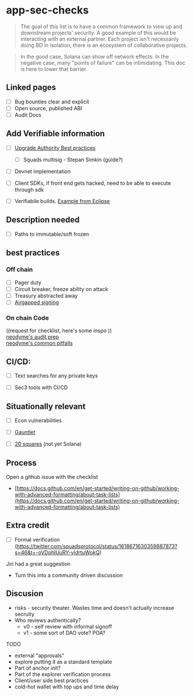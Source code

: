 # app-sec-checks
> The goal of this list is to have a common framework to view up and downstream projects' security. A good example of this would be interacting with an external partner. Each project isn't necessarily doing BD in isolation, there is an ecosystem of collaborative projects.

> In the good case, Solana can show off network effects. In the negative case, many "points of failure" can be intimidating. This doc is here to lower that barrier.

## Linked pages
- [ ] Bug bounties clear and explicit 
- [ ] Open source, published ABI
- [ ] Audit Docs

## Add Verifiable information
- [ ] [Upgrade Authority Best practices](https://blog.neodyme.io/posts/solana_upgrade_authority/)
  - [ ] Squads multisig - Stepan Simkin (guide?)
- [ ] Devnet implementation
- [ ] Client SDKs, if front end gets hacked, need to be able to execute through sdk
- [ ] Verifiabile builds. [Example from Eclipse](https://github.com/Ellipsis-Labs/solana-verifiable-build)


## Description needed
- [ ] Paths to immutable/soft frozen

## best practices
### Off chain
- [ ] Pager duty 
- [ ] Circuit breaker, freeze ability on attack
- [ ] Treasury abstracted away
- [ ] [Airgapped signing](https://github.com/Tamgros/app-sec-checks/blob/main/airgapped_server_signing.md)

### On chain Code
  ((request for checklist, here's some inspo ))  
[neodyme's audit prep](https://github.com/neodyme-labs/solana-security-txt)  
[neodyme's common pitfalls](https://blog.neodyme.io/posts/solana_common_pitfalls/)


## CI/CD:
- [ ] Text searches for any private keys
- [ ] Sec3 tools with CI/CD



## Situationally relevant
- [ ]  Econ vulnerabilities
  - [ ]  [Gauntlet](https://gauntlet.network/)
  - [ ]  [20 squares](https://20squares.xyz/) (not yet Solana)


## Process
Open a github issue with the checklist  
- [https://docs.github.com/en/get-started/writing-on-github/working-with-advanced-formatting/about-task-lists](https://docs.github.com/en/get-started/writing-on-github/working-with-advanced-formatting/about-task-lists)

## Extra credit
- [ ] Formal verification (https://twitter.com/squadsprotocol/status/1618671630359887873?s=46&t=-oVDphlUuRY-yldrtuWokQ)


Jiri had a great suggestion
- Turn this into a community driven discussion


## Discusion
- risks - security theater. Wastes time and doesn't actually increase secruity
- Who reviews authentically?
  - v0 - self review with informal signoff
  - v1 - some sort of DAO vote? POA?

TODO
- external "approvals"
- explore putting it as a standard template
- Part of anchor init?
- Part of the explorer verification process
- Client/user side best practices
- cold-hot wallet with top ups and time delay
